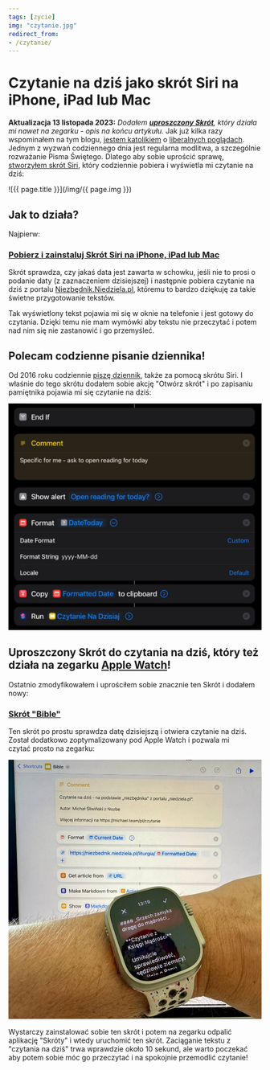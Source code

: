 ```yaml
---
tags: [zycie]
img: "czytanie.jpg"
redirect_from:
- /czytanie/
---
```


# Czytanie na dziś jako skrót Siri na iPhone, iPad lub Mac

**Aktualizacja 13 listopada 2023:** *Dodałem **[uproszczony Skrót][b]**, który działa mi nawet na zegarku - opis na końcu artykułu.* Jak już kilka razy wspominałem na tym blogu, [jestem katolikiem](/catholic/) o [liberalnych poglądach](/white/). Jednym z wyzwań codziennego dnia jest regularna modlitwa, a szczególnie rozważanie Pisma Świętego. Dlatego aby sobie uprościć sprawę, [stworzyłem skrót Siri][c], który codziennie pobiera i wyświetla mi czytanie na dziś:

<!--More-->

![{{ page.title }}](/img/{{ page.img }})

## Jak to działa?

Najpierw:

### [Pobierz i zainstaluj Skrót Siri na iPhone, iPad lub Mac][c]

Skrót sprawdza, czy jakaś data jest zawarta w schowku, jeśli nie to prosi o podanie daty (z zaznaczeniem dzisiejszej) i następnie pobiera czytanie na dziś z portalu [Niezbędnik.Niedziela.pl](https://niezbednik.niedziela.pl/), któremu to bardzo dziękuję za takie świetne przygotowanie tekstów.

Tak wyświetlony tekst pojawia mi się w oknie na telefonie i jest gotowy do czytania. Dzięki temu nie mam wymówki aby tekstu nie przeczytać i potem nad nim się nie zastanowić i go przemyśleć.

## Polecam codzienne pisanie dziennika!

Od 2016 roku codziennie [piszę dziennik](/pl/dziennik3/), także za pomocą skrótu Siri. I właśnie do tego skrótu dodałem sobie akcję "Otwórz skrót" i po zapisaniu pamiętnika pojawia mi się czytanie na dziś:

![{{ page.title }} 2](/img/czytanie-2.jpg)

## Uproszczony Skrót do czytania na dziś, który też działa na zegarku [Apple Watch](/applewatch/)!

Ostatnio zmodyfikowałem i uprościłem sobie znacznie ten Skrót i dodałem nowy:

### [Skrót "Bible"][b]

Ten skrót po prostu sprawdza datę dzisiejszą i otwiera czytanie na dziś. Został dodatkowo zoptymalizowany pod Apple Watch i pozwala mi czytać prosto na zegarku:

![{{ page.title }} Ultra Bible](/img/ultra-bible.jpg)

Wystarczy zainstalować sobie ten skrót i potem na zegarku odpalić aplikację "Skróty" i wtedy uruchomić ten skrót. Zaciąganie tekstu z "czytania na dziś" trwa wprawdzie około 10 sekund, ale warto poczekać aby potem sobie móc go przeczytać i na spokojnie przemodlić czytanie!

[b]: https://www.icloud.com/shortcuts/23b3c04018e747448b345666d237e330
[c]: https://www.icloud.com/shortcuts/8768cb0a31da4c89a3c04b97c407f18a
[n]: https://michael.gratis/nozbe_pl
[np]: https://michael.gratis/nozbepersonal_pl